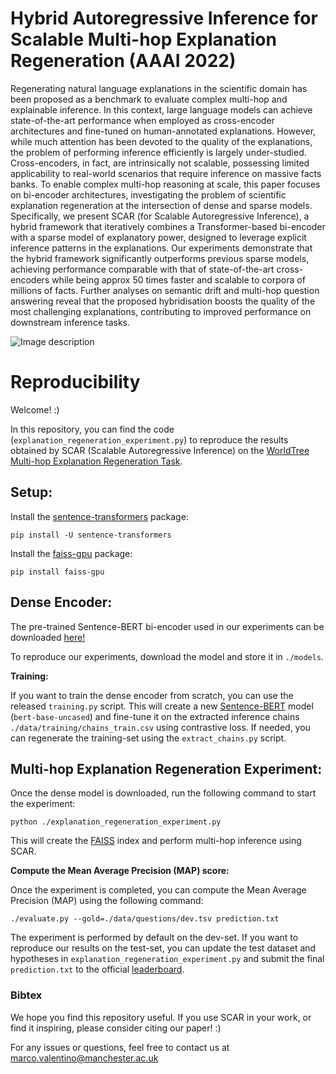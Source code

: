 # Hybrid Autoregressive Inference for Scalable Multi-hop Explanation Regeneration (AAAI 2022)

Regenerating natural language explanations in the scientific domain has been proposed as a benchmark to evaluate complex multi-hop and explainable inference. In this context, large language models can achieve state-of-the-art performance when employed as cross-encoder architectures and fine-tuned on human-annotated explanations. However, while much attention has been devoted to the quality of the explanations, the problem of performing inference efficiently is largely under-studied. Cross-encoders, in fact, are intrinsically not scalable, possessing limited applicability to real-world scenarios that require inference on massive facts banks. To enable complex multi-hop reasoning at scale, this paper focuses on bi-encoder architectures, investigating the problem of scientific explanation regeneration at the intersection of dense and sparse models. Specifically, we present SCAR (for Scalable Autoregressive Inference), a hybrid framework that iteratively combines a Transformer-based bi-encoder with a sparse model of explanatory power, designed to leverage explicit inference patterns in the explanations. Our experiments demonstrate that the hybrid framework significantly outperforms previous sparse models, achieving performance comparable with that of state-of-the-art cross-encoders while being approx 50 times faster and scalable to corpora of millions of facts. Further analyses on semantic drift and multi-hop question answering reveal that the proposed hybridisation boosts the quality of the most challenging explanations, contributing to improved performance on downstream inference tasks.

![Image description](approach.png)

# Reproducibility

Welcome! :) 

In this repository, you can find the code (`explanation_regeneration_experiment.py`) to reproduce the results obtained by SCAR (Scalable Autoregressive Inference) on the [WorldTree Multi-hop Explanation Regeneration Task](https://github.com/umanlp/tg2019task).

## Setup:

Install the [sentence-transformers](https://www.sbert.net/) package:

`pip install -U sentence-transformers`

Install the [faiss-gpu](https://pypi.org/project/faiss-gpu/) package:

`pip install faiss-gpu`

## Dense Encoder:

The pre-trained Sentence-BERT bi-encoder used in our experiments can be downloaded [here!](https://drive.google.com/file/d/1iz38q8EIYZdO9U7mAMVz1qUprU8jmEwI/view?usp=sharing)

To reproduce our experiments, download the model and store it in `./models`.

**Training:**

If you want to train the dense encoder from scratch, you can use the released `training.py` script. This will create a new [Sentence-BERT](https://www.sbert.net/) model (`bert-base-uncased`) and fine-tune it on the extracted inference chains `./data/training/chains_train.csv` using contrastive loss.
If needed, you can regenerate the training-set using the `extract_chains.py` script.

## Multi-hop Explanation Regeneration Experiment:

Once the dense model is downloaded, run the following command to start the experiment:

`python ./explanation_regeneration_experiment.py`

This will create the [FAISS](https://faiss.ai/) index and perform multi-hop inference using SCAR.

**Compute the Mean Average Precision (MAP) score:** 

Once the experiment is completed, you can compute the Mean Average Precision (MAP) using the following command:

`./evaluate.py --gold=./data/questions/dev.tsv prediction.txt`

The experiment is performed by default on the dev-set. If you want to reproduce our results on the test-set, you can update the test dataset and hypotheses in `explanation_regeneration_experiment.py` and submit the final `prediction.txt` to the official [leaderboard](https://competitions.codalab.org/competitions/20150#results).

### Bibtex
We hope you find this repository useful. If you use SCAR in your work, or find it inspiring, please consider citing our paper! :)


For any issues or questions, feel free to contact us at marco.valentino@manchester.ac.uk
